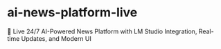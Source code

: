 # ai-news-platform-live
🚀 Live 24/7 AI-Powered News Platform with LM Studio Integration, Real-time Updates, and Modern UI
